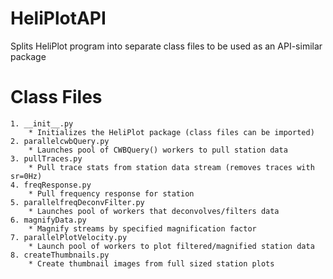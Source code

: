 HeliPlotAPI
===========

Splits HeliPlot program into separate class files to be used as an API-similar package

Class Files
============

    1. __init__.py
        * Initializes the HeliPlot package (class files can be imported)
    2. parallelcwbQuery.py
        * Launches pool of CWBQuery() workers to pull station data
    3. pullTraces.py
        * Pull trace stats from station data stream (removes traces with sr=0Hz)
    4. freqResponse.py
        * Pull frequency response for station
    5. parallelfreqDeconvFilter.py
        * Launches pool of workers that deconvolves/filters data
    6. magnifyData.py
        * Magnify streams by specified magnification factor
    7. parallelPlotVelocity.py
        * Launch pool of workers to plot filtered/magnified station data
    8. createThumbnails.py
        * Create thumbnail images from full sized station plots
